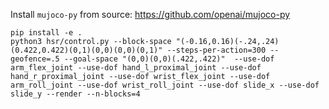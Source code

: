 Install `mujoco-py` from source: https://github.com/openai/mujoco-py

```
pip install -e .
python3 hsr/control.py --block-space "(-0.16,0.16)(-.24,.24)(0.422,0.422)(0,1)(0,0)(0,0)(0,1)" --steps-per-action=300 --geofence=.5 --goal-space "(0,0)(0,0)(.422,.422)"  --use-dof arm_flex_joint --use-dof hand_l_proximal_joint --use-dof hand_r_proximal_joint --use-dof wrist_flex_joint --use-dof arm_roll_joint --use-dof wrist_roll_joint --use-dof slide_x --use-dof slide_y --render --n-blocks=4


```
